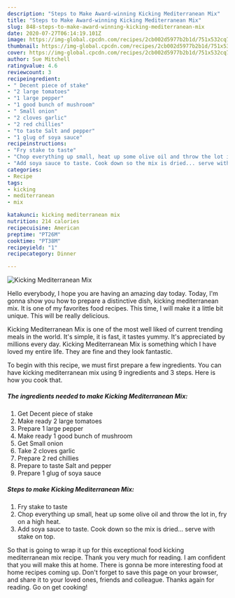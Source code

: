 ```yaml
---
description: "Steps to Make Award-winning Kicking Mediterranean Mix"
title: "Steps to Make Award-winning Kicking Mediterranean Mix"
slug: 848-steps-to-make-award-winning-kicking-mediterranean-mix
date: 2020-07-27T06:14:19.101Z
image: https://img-global.cpcdn.com/recipes/2cb002d5977b2b1d/751x532cq70/kicking-mediterranean-mix-recipe-main-photo.jpg
thumbnail: https://img-global.cpcdn.com/recipes/2cb002d5977b2b1d/751x532cq70/kicking-mediterranean-mix-recipe-main-photo.jpg
cover: https://img-global.cpcdn.com/recipes/2cb002d5977b2b1d/751x532cq70/kicking-mediterranean-mix-recipe-main-photo.jpg
author: Sue Mitchell
ratingvalue: 4.6
reviewcount: 3
recipeingredient:
- " Decent piece of stake"
- "2 large tomatoes"
- "1 large pepper"
- "1 good bunch of mushroom"
- " Small onion"
- "2 cloves garlic"
- "2 red chillies"
- "to taste Salt and pepper"
- "1 glug of soya sauce"
recipeinstructions:
- "Fry stake to taste"
- "Chop everything up small, heat up some olive oil and throw the lot in, fry on a high heat."
- "Add soya sauce to taste. Cook down so the mix is dried... serve with stake on top."
categories:
- Recipe
tags:
- kicking
- mediterranean
- mix

katakunci: kicking mediterranean mix 
nutrition: 214 calories
recipecuisine: American
preptime: "PT26M"
cooktime: "PT38M"
recipeyield: "1"
recipecategory: Dinner

---
```



![Kicking Mediterranean Mix](https://img-global.cpcdn.com/recipes/2cb002d5977b2b1d/751x532cq70/kicking-mediterranean-mix-recipe-main-photo.jpg)

Hello everybody, I hope you are having an amazing day today. Today, I'm gonna show you how to prepare a distinctive dish, kicking mediterranean mix. It is one of my favorites food recipes. This time, I will make it a little bit unique. This will be really delicious.



Kicking Mediterranean Mix is one of the most well liked of current trending meals in the world. It's simple, it is fast, it tastes yummy. It's appreciated by millions every day. Kicking Mediterranean Mix is something which I have loved my entire life. They are fine and they look fantastic.


To begin with this recipe, we must first prepare a few ingredients. You can have kicking mediterranean mix using 9 ingredients and 3 steps. Here is how you cook that.

<!--inarticleads1-->

##### The ingredients needed to make Kicking Mediterranean Mix:

1. Get  Decent piece of stake
1. Make ready 2 large tomatoes
1. Prepare 1 large pepper
1. Make ready 1 good bunch of mushroom
1. Get  Small onion
1. Take 2 cloves garlic
1. Prepare 2 red chillies
1. Prepare to taste Salt and pepper
1. Prepare 1 glug of soya sauce




<!--inarticleads2-->

##### Steps to make Kicking Mediterranean Mix:

1. Fry stake to taste
1. Chop everything up small, heat up some olive oil and throw the lot in, fry on a high heat.
1. Add soya sauce to taste. Cook down so the mix is dried... serve with stake on top.




So that is going to wrap it up for this exceptional food kicking mediterranean mix recipe. Thank you very much for reading. I am confident that you will make this at home. There is gonna be more interesting food at home recipes coming up. Don't forget to save this page on your browser, and share it to your loved ones, friends and colleague. Thanks again for reading. Go on get cooking!
